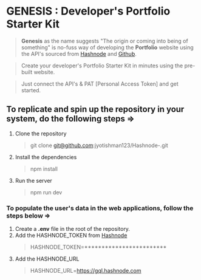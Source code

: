 # GENESIS : Developer&apos;s Portfolio Starter Kit

>**Genesis** as the name suggests "The origin or coming into being of something" is no-fuss way of developing the **Portfolio** website using the API&apos;s sourced from [Hashnode](https://hashnode.com/settings/developer) and [Github](https://api.github.com/).

> Create your developer&apos;s Portfolio Starter Kit in minutes using the pre-built website.

> Just connect the API&apos;s & PAT [Personal Access Token] and get started.

## To replicate and spin up the repository in your system, do the following steps =>

 1. Clone the repository
    >git clone git@github.com:jyotishman123/Hashnode-.git

 2. Install the dependencies
    > npm install
 3. Run the server
    > npm run dev

### To populate the user&apos;s data in the web applications, follow the steps below =>

1. Create a **.env** file in the root of the repository.
2. Add the HASHNODE_TOKEN from [Hashnode](https://hashnode.com/settings/developer)
   >HASHNODE_TOKEN=************************
3. Add the HASHNODE_URL
   >HASHNODE_URL=https://gql.hashnode.com





